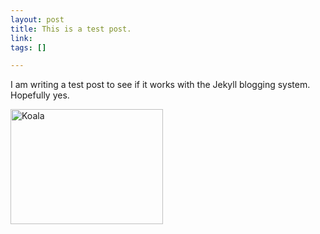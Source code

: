 ```yaml
--- 
layout: post
title: This is a test post.
link: 
tags: []

---
```


<p>I am writing a test post to see if it works with the Jekyll blogging system.&nbsp; Hopefully yes.</p> <p><a href="http://joshkerr.s3.amazonaws.com/images/Koala.jpg"><img style="background-image: none; border-bottom: 0px; border-left: 0px; padding-left: 0px; padding-right: 0px; display: inline; border-top: 0px; border-right: 0px; padding-top: 0px" title="Koala" border="0" alt="Koala" src="http://joshkerr.s3.amazonaws.com/images/Koala_thumb.jpg" width="244" height="184"></a></p>
